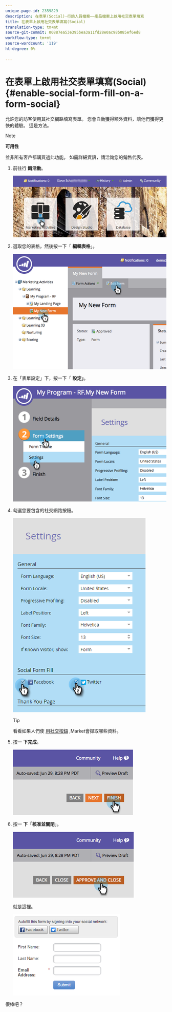```yaml
---
unique-page-id: 2359829
description: 在表單(Social)-行銷人員檔案——產品檔案上啟用社交表單填寫
title: 在表單上啟用社交表單填寫(Social)
translation-type: tm+mt
source-git-commit: 00887ea53e395bea3a11fd28e0ac98b085ef6ed8
workflow-type: tm+mt
source-wordcount: '119'
ht-degree: 0%

---
```



# 在表單上啟用社交表單填寫(Social) {#enable-social-form-fill-on-a-form-social}

允許您的訪客使用其社交網路填寫表單。 您會自動獲得額外資料，讓他們獲得更快的體驗。 這是方法。

>[!NOTE]
>
>**可用性**
>
>並非所有客戶都購買過此功能。 如需詳細資訊，請洽詢您的銷售代表。

1. 前往行 **銷活動**。

   ![](assets/login-marketing-activities-3.png)

1. 選取您的表格，然後按一下「 **編輯表格**」。

   ![](assets/image2014-9-15-16-3a35-3a54.png)

1. 在「表單設定」下，按一下「 **設定」**。

   ![](assets/image2014-9-15-16-3a36-3a4.png)

1. 勾選您要包含的社交網路按鈕。

   ![](assets/image2016-4-28-16-3a38-3a58.png)

   >[!TIP]
   >
   >看看如果人們使 [用社交按鈕](manage-social-profile-data.md) ,Market會擷取哪些資料。

1. 按一 **下完成**。

   ![](assets/image2014-9-15-16-3a36-3a26.png)

1. 按一 **下「核准並關閉**」。

   ![](assets/image2014-9-15-16-3a36-3a33.png)

   就是這裡。

   ![](assets/image2016-4-28-16-3a45-3a58.png)

很棒吧？
